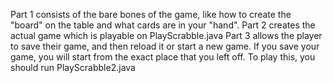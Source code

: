 Part 1 consists of the bare bones of the game, like how to create the "board" on the table and what cards are in your "hand". 
Part 2 creates the actual game which is playable on PlayScrabble.java
Part 3 allows the player to save their game, and then reload it or start a new game. If you save your game, you will start from the exact place that you left off. To play this, you should run PlayScrabble2.java
